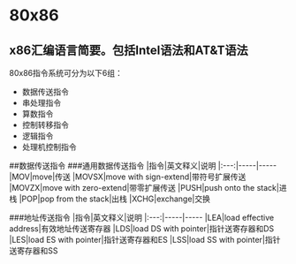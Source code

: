 # 80x86
x86汇编语言简要。包括Intel语法和AT&T语法
---------
80x86指令系统可分为以下6组：
- 数据传送指令
- 串处理指令
- 算数指令
- 控制转移指令
- 逻辑指令
- 处理机控制指令

##数据传送指令
###通用数据传送指令
|指令|英文释义|说明
|:---:|-----|-----
|MOV|move|传送
|MOVSX|move with sign-extend|带符号扩展传送
|MOVZX|move with zero-extend|带零扩展传送
|PUSH|push onto the stack|进栈
|POP|pop from the stack|出栈
|XCHG|exchange|交换

###地址传送指令
|指令|英文释义|说明
|:---:|-----|-----
|LEA|load effective address|有效地址传送寄存器
|LDS|load DS with pointer|指针送寄存器和DS
|LES|load ES with pointer|指针送寄存器和ES
|LSS|load SS with pointer|指针送寄存器和SS
